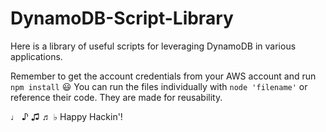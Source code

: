 # DynamoDB-Script-Library
Here is a library of useful scripts for leveraging DynamoDB in various applications.

Remember to get the account credentials from your AWS account and run `npm install` 😃
You can run the files individually with `node 'filename'` or reference their code. They are made for reusability.

♩ ♪ ♫ ♬ ♭
Happy Hackin'!

